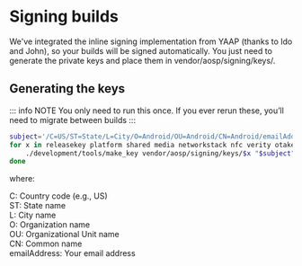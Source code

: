# Signing builds

We've integrated the inline signing implementation from YAAP (thanks to Ido and John), so your builds will be signed automatically. You just need to generate the private keys and place them in vendor/aosp/signing/keys/.

## Generating the keys

::: info NOTE
You only need to run this once. If you ever rerun these, you’ll need to migrate between builds
:::

```bash
subject='/C=US/ST=State/L=City/O=Android/OU=Android/CN=Android/emailAddress=email@example.com'
for x in releasekey platform shared media networkstack nfc verity otakey testkey sdk_sandbox bluetooth; do \
    ./development/tools/make_key vendor/aosp/signing/keys/$x "$subject"; \
done
```

where:

C: Country code (e.g., US)  
ST: State name  
L: City name  
O: Organization name  
OU: Organizational Unit name  
CN: Common name  
emailAddress: Your email address
